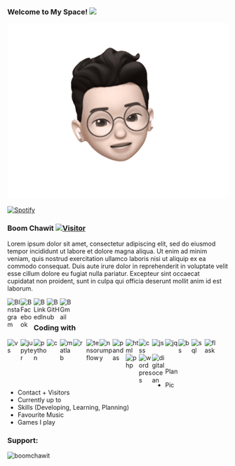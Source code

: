 ### Welcome to My Space! <img src="https://media.giphy.com/media/hvRJCLFzcasrR4ia7z/giphy.gif" width="25px">


<p align="center"><img alt="ChawitGIF" img src="https://github.com/BoomChawit/BoomChawit/blob/main/Pics/Memoji_BoomChawit.gif" height="400"/></p>

[![Spotify](https://spotify-now-playing-smoky-five.vercel.app//api/spotify)](https://open.spotify.com/user/314ft2p24omnvcnd6pqb6si4gcea)

### Boom Chawit [![Visitor](https://visitor-badge.laobi.icu/badge?page_id=BoomChawit.BoomChawit)](https://github.com/BoomChawit)
Lorem ipsum dolor sit amet, consectetur adipiscing elit, sed do eiusmod tempor incididunt ut labore et dolore magna aliqua. Ut enim ad minim veniam, quis nostrud exercitation ullamco laboris nisi ut aliquip ex ea commodo consequat. Duis aute irure dolor in reprehenderit in voluptate velit esse cillum dolore eu fugiat nulla pariatur. Excepteur sint occaecat cupidatat non proident, sunt in culpa qui officia deserunt mollit anim id est laborum.


<a href="https://www.instagram.com/b.chawit">
  <img align="left" alt="BInstagram" width="30" src="https://cdn.jsdelivr.net/npm/simple-icons@v6/icons/instagram.svg"/>
</a>
<a href="https://www.facebook.com/boomchawit">
  <img align="left" alt="BFacebook" width="30" src="https://cdn.jsdelivr.net/npm/simple-icons@v6/icons/facebook.svg"/>
</a>
<a href="https://www.linkedin.com/in/bchawit">
  <img align="left" alt="BLinkedIn" width="30" src="https://cdn.jsdelivr.net/npm/simple-icons@v6/icons/linkedin.svg"/>
</a>
<a href="https://github.com/BoomChawit">
  <img align="left" alt="BGitHub" width="30" src="https://cdn.jsdelivr.net/npm/simple-icons@v6/icons/github.svg"/>
</a>
<a href="boomchawit.2203@gmail.com">
  <img align="left" alt="BGmail" width="30" src="https://cdn.jsdelivr.net/npm/simple-icons@v6/icons/gmail.svg"/>
</a>
<br /><br />

### Coding with
<img align="left" alt="vs" width="30" src="https://cdn.jsdelivr.net/gh/devicons/devicon/icons/vscode/vscode-original.svg">
<img align="left" alt="jupyter" width="30" src="https://cdn.jsdelivr.net/gh/devicons/devicon/icons/jupyter/jupyter-original-wordmark.svg"/>
<img align="left" alt="python" width="30" src="https://cdn.jsdelivr.net/gh/devicons/devicon/icons/python/python-original.svg"/>
<img align="left" alt="c" width="30" src="https://cdn.jsdelivr.net/gh/devicons/devicon/icons/c/c-original.svg"/>
<img align="left" alt="matlab" width="30" src="https://cdn.jsdelivr.net/gh/devicons/devicon/icons/matlab/matlab-original.svg"/>
<img align="left" alt="r" width="30" src="https://cdn.jsdelivr.net/gh/devicons/devicon/icons/r/r-original.svg"/>
<img align="left" alt="tensorflow" width="30" src="https://cdn.jsdelivr.net/gh/devicons/devicon/icons/tensorflow/tensorflow-original.svg"/>
<img align="left" alt="numpy" width="30" src="https://cdn.jsdelivr.net/gh/devicons/devicon/icons/numpy/numpy-original.svg"/>
<img align="left" alt="pandas" width="30" src="https://cdn.jsdelivr.net/gh/devicons/devicon/icons/pandas/pandas-original.svg"/>
<img align="left" alt="html" width="30" src="https://cdn.jsdelivr.net/gh/devicons/devicon/icons/html5/html5-original.svg">
<img align="left" alt="css" width="30" src="https://cdn.jsdelivr.net/gh/devicons/devicon/icons/css3/css3-original.svg">
<img align="left" alt="js" width="30" src="https://cdn.jsdelivr.net/gh/devicons/devicon/icons/javascript/javascript-original.svg">
<img align="left" alt="jq" width="30" src="https://cdn.jsdelivr.net/gh/devicons/devicon/icons/jquery/jquery-original.svg">
<img align="left" alt="bs" width="30" src="https://cdn.jsdelivr.net/gh/devicons/devicon/icons/bootstrap/bootstrap-original.svg">
<img align="left" alt="sql" width="30" src="https://cdn.jsdelivr.net/gh/devicons/devicon/icons/mysql/mysql-original.svg"/>
<img align="left" alt="flask" width="30" src="https://cdn.jsdelivr.net/gh/devicons/devicon/icons/flask/flask-original.svg"/>
<img align="left" alt="php" width="30" src="https://cdn.jsdelivr.net/gh/devicons/devicon/icons/php/php-original.svg"/>
<img align="left" alt="wordpress" width="30" src="https://cdn.jsdelivr.net/gh/devicons/devicon/icons/wordpress/wordpress-plain.svg">
<img align="left" alt="digitalocean" width="30" src="https://cdn.jsdelivr.net/gh/devicons/devicon/icons/digitalocean/digitalocean-original.svg">
<br><br><br>

<!-- http://localhost/callback/?code=AQDOj9GVn_N3tpgB0EkjEEZMDNgnMBU-ekqnKdeTq30keNhsj0bWtETiUNCVHhmU3NtLWDW9j9ob9EdgbKjq-hkH8R4L4BRGbi2U4ok9q8ts9hD7CFb_heEdZakTcEl44yw_AI6ONkeMPkRLICAmXkEsXT5W5D4xvNdsoYiGu7pCP6MxjFf4OwVoFdOHHiqVEcGrTdudRvYNV4MHkLXo3CvaZgtEp0eazVl4qgq-usor9XmDeWo

ZGE1MTUwYjM1OGM0NGJiNzkzY2RkOThkM2M4MjIyM2I6YTYzNTdhNTMyNDA3NGMyMzkwMWNiMTc5MzIwYmQ5NWE=

curl -X POST -H "Content-Type: application/x-www-form-urlencoded" -H "Authorization: Basic ZGE1MTUwYjM1OGM0NGJiNzkzY2RkOThkM2M4MjIyM2I6YTYzNTdhNTMyNDA3NGMyMzkwMWNiMTc5MzIwYmQ5NWE=" -d "grant_type=authorization_code&redirect_uri=http://localhost/callback/&code=AQDOj9GVn_N3tpgB0EkjEEZMDNgnMBU-ekqnKdeTq30keNhsj0bWtETiUNCVHhmU3NtLWDW9j9ob9EdgbKjq-hkH8R4L4BRGbi2U4ok9q8ts9hD7CFb_heEdZakTcEl44yw_AI6ONkeMPkRLICAmXkEsXT5W5D4xvNdsoYiGu7pCP6MxjFf4OwVoFdOHHiqVEcGrTdudRvYNV4MHkLXo3CvaZgtEp0eazVl4qgq-usor9XmDeWo" https://accounts.spotify.com/api/token

{"access_token":"BQAtDl6rGJvg42wOQ5L_8nM_ueDGMqSlqzbiCJtadWvfUM14Dvm7Tx41s9cn8oT-zjnFiodPWjxoyyTWM553oG1KaJ4s1SnDcxUz_cWadkGFN6iGzh-lfStPUVNahX8dZ37VI63dldDMS_UO4VGLlJk3nnu9IrS5tCO5ygCFrEhBQQ","token_type":"Bearer","expires_in":3600,"refresh_token":"AQCuEIiLSy9CE5nS7shcul6UmllR1KOVLnOSqW9tNGZXByTcpCw76befW-SWj3wIhkerer97INFNrIdUBtVYkHTIIycqNG4tIWFsTTg_m7LuNCMReIGk6chNzkU5q8t1FAI","scope":"user-read-currently-playing user-read-recently-played"}

AQCuEIiLSy9CE5nS7shcul6UmllR1KOVLnOSqW9tNGZXByTcpCw76befW-SWj3wIhkerer97INFNrIdUBtVYkHTIIycqNG4tIWFsTTg_m7LuNCMReIGk6chNzkU5q8t1FAI -->

<!-- ### Currently learning
<img align="left" alt="nodejs" width="34" src="https://cdn.jsdelivr.net/gh/devicons/devicon/icons/nodejs/nodejs-original.svg">
<img align="left" alt="react" width="34" src="https://cdn.jsdelivr.net/gh/devicons/devicon/icons/react/react-original.svg">
<img align="left" alt="c++" width="34" src="https://cdn.jsdelivr.net/gh/devicons/devicon/icons/cplusplus/cplusplus-original.svg">
<br /><br />

### Planning to learn
<img align="left" alt="angular" width="34" src="https://cdn.jsdelivr.net/gh/devicons/devicon/icons/angularjs/angularjs-original.svg">
<img align="left" alt="flutter" width="34" src="https://cdn.jsdelivr.net/gh/devicons/devicon/icons/flutter/flutter-original.svg">
<img align="left" alt="mongodb" width="34" src="https://cdn.jsdelivr.net/gh/devicons/devicon/icons/mongodb/mongodb-original.svg">
<img align="left" alt="vuejs" width="34" src="https://cdn.jsdelivr.net/gh/devicons/devicon/icons/vuejs/vuejs-original.svg">

<br /><br />
<details>
  <summary>GitHub Stats</summary>
  <img alt="BoomChawit's GitHub Stats" src="https://github-readme-stats.vercel.app/api?username=BoomChawit&show_icons=true&hide_border=false&title_color=ff652f&icon_color=FFE400&bg_color=09131B&text_color=ffffff&border_color=0c1a25" />
</details>


<img src = "https://img.shields.io/github/watchers/BoomChawit/BoomChawit?style=social"/> -->
   
Plan

- Pic
- Contact + Visitors
- Currently up to 
- Skills (Developing, Learning, Planning)
- Favourite Music
- Games I play

<h3 align="left">Support:</h3>
<p><a href="https://www.buymeacoffee.com/boomchawit"> <img align="left" src="https://cdn.buymeacoffee.com/buttons/v2/default-yellow.png" height="50" width="210" alt="boomchawit" /></a></p><br><br>

